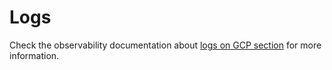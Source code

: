 # Logs

Check the observability documentation about [logs on GCP section](../../workloads/observability/logging.md#logs-on-gcp)
for more information.
